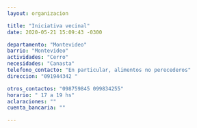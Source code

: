 ```yaml
---
layout: organizacion

title: "Iniciativa vecinal"
date: 2020-05-21 15:09:43 -0300

departamento: "Montevideo"
barrio: "Montevideo"
actividades: "Cerro"
necesidades: "Canasta"
telefono_contacto: "En particular, alimentos no perecederos"
direccion: "091944342 "

otros_contactos: "098759845 099834255"
horario: " 17 a 19 hs"
aclaraciones: ""
cuenta_bancaria: ""

---
```

